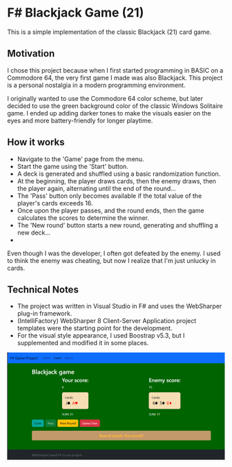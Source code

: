 # F# Blackjack Game (21)

This is a simple implementation of the classic Blackjack (21) card game.

## Motivation

I chose this project because when I first started programming in BASIC on a Commodore 64, the very first game I made was also Blackjack. This project is a personal nostalgia in a modern programming environment.

I originally wanted to use the Commodore 64 color scheme, but later decided to use the green background color of the classic Windows Solitaire game. I ended up adding darker tones to make the visuals easier on the eyes and more battery-friendly for longer playtime.

## How it works

- Navigate to the 'Game' page from the menu.
- Start the game using the 'Start' button.
- A deck is generated and shuffled using a basic randomization function.
- At the beginning, the player draws cards, then the enemy draws, then the player again, alternating until the end of the round...
- The 'Pass' button only becomes available if the total value of the player's cards exceeds 16.
- Once upon the player passes, and the round ends, then the game calculates the scores to determine the winner.
- The 'New round' button starts a new round, generating and shuffling a new deck...
- 

Even though I was the developer, I often got defeated by the enemy. I used to think the enemy was cheating, but now I realize that I'm just unlucky in cards.

## Technical Notes

- The project was written in Visual Studio in F# and uses the WebSharper plug-in framework.
- (IntelliFactory) WebSharper 8 Client-Server Application project templates were the starting point for the development.
- For the visual style appearance, I used Boostrap v5.3, but I supplemented and modified it in some places.


![Blackjack Game Screenshot](./Images/Blackjack_ScreenShot.png)